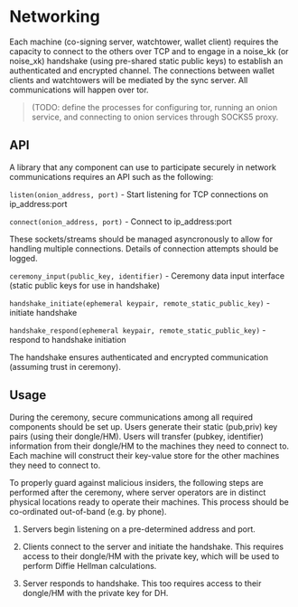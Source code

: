 # Networking

Each machine (co-signing server, watchtower, wallet client) requires the capacity to connect to the others over TCP and to engage in a noise_kk (or noise_xk) handshake (using pre-shared static public keys) to establish an authenticated and encrypted channel. The connections between wallet clients and watchtowers will be mediated by the sync server. All communications will happen over tor. 

> (TODO: define the processes for configuring tor, running an onion service, and connecting to onion services through SOCKS5 proxy.  

## API

A library that any component can use to participate securely in network communications requires an API such as the following:

`listen(onion_address, port)` - Start listening for TCP connections on ip_address:port

`connect(onion_address, port)`   - Connect to ip_address:port

These sockets/streams should be managed asyncronously to allow for handling multiple connections. Details of connection attempts should be logged.

`ceremony_input(public_key, identifier)`  - Ceremony data input interface (static public keys for use in handshake)

`handshake_initiate(ephemeral keypair, remote_static_public_key)`   - initiate handshake

`handshake_respond(ephemeral keypair, remote_static_public_key)`   - respond to handshake initiation
                
The handshake ensures authenticated and encrypted communication (assuming trust in ceremony).

## Usage

During the ceremony, secure communications among all required components should be set up. Users generate their static (pub,priv) key pairs (using their dongle/HM). Users will transfer (pubkey, identifier) information from their dongle/HM to the machines they need to connect to. Each machine will construct their key-value store for the other machines they need to connect to.

To properly guard against malicious insiders, the following steps are performed after the ceremony, where server operators are in distinct physical locations ready to operate their machines. This process should be co-ordinated out-of-band (e.g. by phone). 

1. Servers begin listening on a pre-determined address and port.

2. Clients connect to the server and initiate the handshake. This requires access to their dongle/HM with the private key, which will be used to perform Diffie Hellman calculations. 

3. Server responds to handshake. This too requires access to their dongle/HM with the private key for DH.
